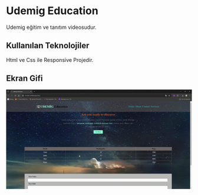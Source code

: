 <h1> Udemig Education </h1>

Udemig eğitim ve tanıtım videosudur.

<h2>Kullanılan Teknolojiler</h2>

Html ve Css ile Responsive Projedir.

<h2>Ekran Gifi</h2>

![](Udemigeducation.gif)